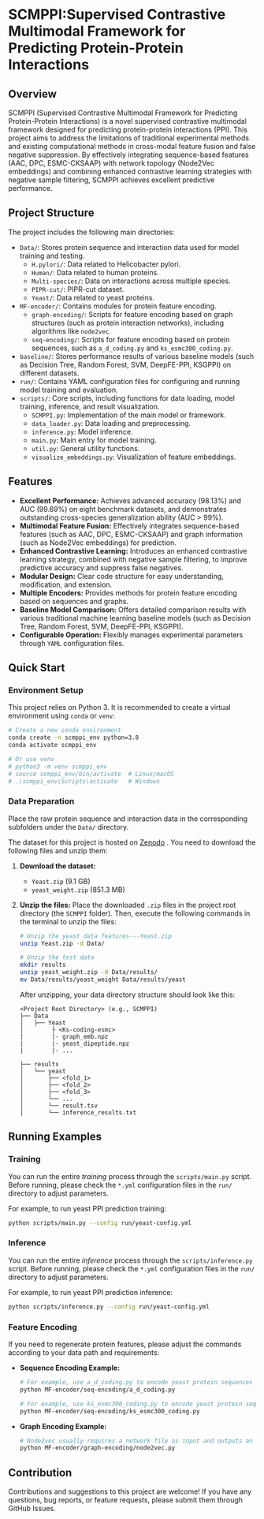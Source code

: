 # SCMPPI:Supervised Contrastive Multimodal Framework for Predicting Protein-Protein Interactions

## Overview

SCMPPI (Supervised Contrastive Multimodal Framework for Predicting Protein-Protein Interactions) is a novel supervised contrastive multimodal framework designed for predicting protein-protein interactions (PPI). This project aims to address the limitations of traditional experimental methods and existing computational methods in cross-modal feature fusion and false negative suppression. By effectively integrating sequence-based features (AAC, DPC, ESMC-CKSAAP) with network topology (Node2Vec embeddings) and combining enhanced contrastive learning strategies with negative sample filtering, SCMPPI achieves excellent predictive performance.

## Project Structure

The project includes the following main directories:

* `Data/`: Stores protein sequence and interaction data used for model training and testing.
    * `H.pylori/`: Data related to Helicobacter pylori.
    * `Human/`: Data related to human proteins.
    * `Multi-species/`: Data on interactions across multiple species.
    * `PIPR-cut/`: PIPR-cut dataset.
    * `Yeast/`: Data related to yeast proteins.
* `MF-encoder/`: Contains modules for protein feature encoding.
    * `graph-encoding/`: Scripts for feature encoding based on graph structures (such as protein interaction networks), including algorithms like `node2vec`.
    * `seq-encoding/`: Scripts for feature encoding based on protein sequences, such as `a_d_coding.py` and `ks_esmc300_coding.py`.
* `baseline/`: Stores performance results of various baseline models (such as Decision Tree, Random Forest, SVM, DeepFE-PPI, KSGPPI) on different datasets.
* `run/`: Contains YAML configuration files for configuring and running model training and evaluation.
* `scripts/`: Core scripts, including functions for data loading, model training, inference, and result visualization.
    * `SCMPPI.py`: Implementation of the main model or framework.
    * `data_loader.py`: Data loading and preprocessing.
    * `inference.py`: Model inference.
    * `main.py`: Main entry for model training.
    * `util.py`: General utility functions.
    * `visualize_embeddings.py`: Visualization of feature embeddings.

## Features

* **Excellent Performance:** Achieves advanced accuracy (98.13%) and AUC (99.69%) on eight benchmark datasets, and demonstrates outstanding cross-species generalization ability (AUC > 99%).
* **Multimodal Feature Fusion:** Effectively integrates sequence-based features (such as AAC, DPC, ESMC-CKSAAP) and graph information (such as Node2Vec embeddings) for prediction.
* **Enhanced Contrastive Learning:** Introduces an enhanced contrastive learning strategy, combined with negative sample filtering, to improve predictive accuracy and suppress false negatives.
* **Modular Design:** Clear code structure for easy understanding, modification, and extension.
* **Multiple Encoders:** Provides methods for protein feature encoding based on sequences and graphs.
* **Baseline Model Comparison:** Offers detailed comparison results with various traditional machine learning baseline models (such as Decision Tree, Random Forest, SVM, DeepFE-PPI, KSGPPI).
* **Configurable Operation:** Flexibly manages experimental parameters through `YAML` configuration files.

## Quick Start

### Environment Setup

This project relies on Python 3. It is recommended to create a virtual environment using `conda` or `venv`:

```bash
# Create a new conda environment
conda create -n scmppi_env python=3.8
conda activate scmppi_env

# Or use venv
# python3 -m venv scmppi_env
# source scmppi_env/bin/activate  # Linux/macOS
# .\scmppi_env\Scripts\activate   # Windows
```

### Data Preparation

Place the raw protein sequence and interaction data in the corresponding subfolders under the `Data/` directory.

The dataset for this project is hosted on [Zenodo](https://zenodo.org/record/15671437) . You need to download the following files and unzip them:

1. **Download the dataset:**

   - `Yeast.zip` (9.1 GB)
   - `yeast_weight.zip` (851.3 MB)

2. **Unzip the files:**
   Place the downloaded `.zip` files in the project root directory (the `SCMPPI` folder). Then, execute the following commands in the terminal to unzip the files:

   ```bash
   # Unzip the yeast data features---Yeast.zip
   unzip Yeast.zip -d Data/

   # Unzip the test data
   mkdir results
   unzip yeast_weight.zip -d Data/results/
   mv Data/results/yeast_weight Data/results/yeast
   ```

   After unzipping, your data directory structure should look like this:

   ```
   <Project Root Directory> (e.g., SCMPPI)
   ├── Data
   │   ├── Yeast
   │        ├ <Ks-coding-esmc>
   |        |- graph_emb.npz
   |        |- yeast_dipeptide.npz
   |        |- ...
   
   ├── results
   │   └── yeast
   │       ├── <fold_1>
   │       ├── <fold_2>
   │       ├── <fold_3>
   │       └── ...
   │       └── result.tsv
   │       └── inference_results.txt
   ```


## Running Examples

### Training

You can run the entire *training* process through the `scripts/main.py` script. Before running, please check the `*.yml` configuration files in the `run/` directory to adjust parameters.

For example, to run yeast PPI prediction training:

```bash
python scripts/main.py --config run/yeast-config.yml
```

### Inference

You can run the entire *inference* process through the `scripts/inference.py` script. Before running, please check the `*.yml` configuration files in the `run/` directory to adjust parameters.

For example, to run yeast PPI prediction inference:

```bash
python scripts/inference.py --config run/yeast-config.yml
```

### Feature Encoding

If you need to regenerate protein features, please adjust the commands according to your data path and requirements:

* **Sequence Encoding Example:**
    ```bash
    # For example, use a_d_coding.py to encode yeast protein sequences
    python MF-encoder/seq-encoding/a_d_coding.py
    
    # For example, use ks_esmc300_coding.py to encode yeast protein sequences
    python MF-encoder/seq-encoding/ks_esmc300_coding.py
    ```

* **Graph Encoding Example:**
    ```bash
    # Node2vec usually requires a network file as input and outputs an embedding file
    python MF-encoder/graph-encoding/node2vec.py 
    ```

## Contribution

Contributions and suggestions to this project are welcome! If you have any questions, bug reports, or feature requests, please submit them through GitHub Issues.



